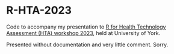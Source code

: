 # R-HTA-2023

Code to accompany my presentation to [R for Health Technology Assessment (HTA) workshop 2023](https://r-hta.org/events/workshop/2023/), held at University of York.

Presented without documentation and very little comment. Sorry.
